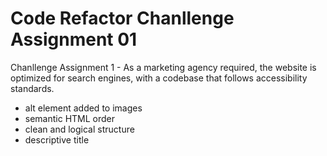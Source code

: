 # Code Refactor Chanllenge Assignment 01
Chanllenge Assignment 1 - As a marketing agency required, the website is optimized for search engines, with a codebase that follows accessibility standards.
    <ul> 
        <li>alt element added to images</li>
        <li>semantic HTML order</li>
        <li>clean and logical structure</li>
        <li>descriptive title</li>
    <ul>
